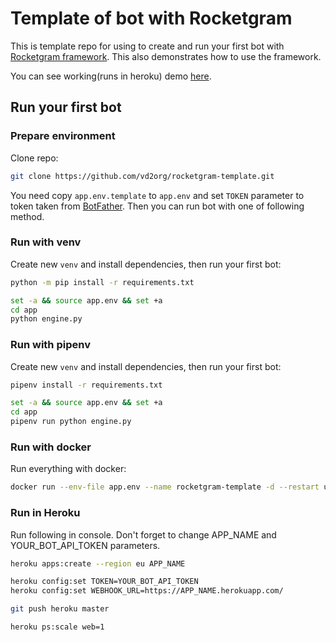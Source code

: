 # Template of bot with Rocketgram

This is template repo for using to create and run your first bot with
[Rocketgram framework](https://github.com/rocketgram/rocketgram).
This also demonstrates how to use the framework.

You can see working(runs in heroku) demo [here](https://t.me/RocketgramBot).

## Run your first bot

### Prepare environment

Clone repo:

```bash
git clone https://github.com/vd2org/rocketgram-template.git
```

You need copy `app.env.template` to `app.env` and set `TOKEN`
parameter to token taken from [BotFather](https://t.me/BotFather).
Then you can run bot with one of following method.

### Run with venv

Create new `venv` and install dependencies, then run your first bot:

```bash
python -m pip install -r requirements.txt

set -a && source app.env && set +a
cd app
python engine.py
```

### Run with pipenv

Create new `venv` and install dependencies, then run your first bot:

```bash
pipenv install -r requirements.txt

set -a && source app.env && set +a
cd app
pipenv run python engine.py
```

### Run with docker

Run everything with docker:

```bash
docker run --env-file app.env --name rocketgram-template -d --restart unless-stopped rocketgram-template
```

### Run in Heroku

Run following in console.
Don't forget to change APP_NAME and YOUR_BOT_API_TOKEN parameters.

```bash
heroku apps:create --region eu APP_NAME

heroku config:set TOKEN=YOUR_BOT_API_TOKEN
heroku config:set WEBHOOK_URL=https://APP_NAME.herokuapp.com/

git push heroku master

heroku ps:scale web=1
```
